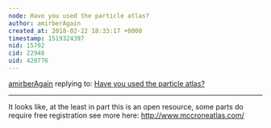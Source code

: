 ```yaml
---
node: Have you used the particle atlas? 
author: amirberAgain
created_at: 2018-02-22 18:33:17 +0000
timestamp: 1519324397
nid: 15792
cid: 22948
uid: 420776
---
```




[amirberAgain](../profile/amirberAgain) replying to: [Have you used the particle atlas? ](../notes/Ag8n/02-21-2018/have-you-used-the-particle-atlas)

----
It looks like, at the least in part this is an open resource, some parts do require free registration see more here:
http://www.mccroneatlas.com/